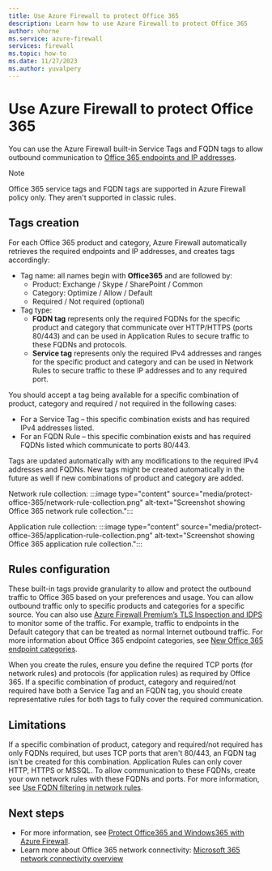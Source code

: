 ```yaml
---
title: Use Azure Firewall to protect Office 365
description: Learn how to use Azure Firewall to protect Office 365
author: vhorne
ms.service: azure-firewall
services: firewall
ms.topic: how-to
ms.date: 11/27/2023
ms.author: yuvalpery
---
```


# Use Azure Firewall to protect Office 365

You can use the Azure Firewall built-in Service Tags and FQDN tags to allow outbound communication to [Office 365 endpoints and IP addresses](/microsoft-365/enterprise/urls-and-ip-address-ranges).

> [!NOTE]
> Office 365 service tags and FQDN tags are supported in Azure Firewall policy only. They aren't supported in classic rules.

## Tags creation

For each Office 365 product and category, Azure Firewall automatically retrieves the required endpoints and IP addresses, and creates tags accordingly:

- Tag name: all names begin with **Office365** and are followed by:
   - Product: Exchange / Skype / SharePoint / Common
   - Category: Optimize / Allow / Default
   - Required / Not required (optional)
- Tag type:
   - **FQDN tag** represents only the required FQDNs for the specific product and category that communicate over HTTP/HTTPS (ports 80/443) and can be used in Application Rules to secure traffic to these FQDNs and protocols.
   - **Service tag** represents only the required IPv4 addresses and ranges for the specific product and category and can be used in Network Rules to secure traffic to these IP addresses and to any required port.

You should accept a tag being available for a specific combination of product, category and required / not required in the following cases:
- For a Service Tag – this specific combination exists and has required IPv4 addresses listed.
- For an FQDN Rule – this specific combination exists and has required FQDNs listed which communicate to ports 80/443.

Tags are updated automatically with any modifications to the required IPv4 addresses and FQDNs. New tags might be created automatically in the future as well if new combinations of product and category are added.

Network rule collection:
:::image type="content" source="media/protect-office-365/network-rule-collection.png" alt-text="Screenshot showing Office 365 network rule collection.":::

Application rule collection:
:::image type="content" source="media/protect-office-365/application-rule-collection.png" alt-text="Screenshot showing Office 365 application rule collection.":::

## Rules configuration

These built-in tags provide granularity to allow and protect the outbound traffic to Office 365 based on your preferences and usage. You can allow outbound traffic only to specific products and categories for a specific source. You can also use [Azure Firewall Premium’s TLS Inspection and IDPS](premium-features.md) to monitor some of the traffic. For example, traffic to endpoints in the Default category that can be treated as normal Internet outbound traffic. For more information about Office 365 endpoint categories, see [New Office 365 endpoint categories](/microsoft-365/enterprise/microsoft-365-network-connectivity-principles#new-office-365-endpoint-categories).

When you create the rules, ensure you define the required TCP ports (for network rules) and protocols (for application rules) as required by Office 365. If a specific combination of product, category and required/not required have both a Service Tag and an FQDN tag, you should create representative rules for both tags to fully cover the required communication.

## Limitations

If a specific combination of product, category and required/not required has only FQDNs required, but uses TCP ports that aren't 80/443, an FQDN tag isn't be created for this combination. Application Rules can only cover HTTP, HTTPS or MSSQL. To allow communication to these FQDNs, create your own network rules with these FQDNs and ports. 
For more information, see [Use FQDN filtering in network rules](fqdn-filtering-network-rules.md).

## Next steps

- For more information, see [Protect Office365 and Windows365 with Azure Firewall](https://techcommunity.microsoft.com/t5/azure-network-security-blog/protect-office365-and-windows365-with-azure-firewall/ba-p/3824533).
- Learn more about Office 365 network connectivity: [Microsoft 365 network connectivity overview](/microsoft-365/enterprise/microsoft-365-networking-overview)

